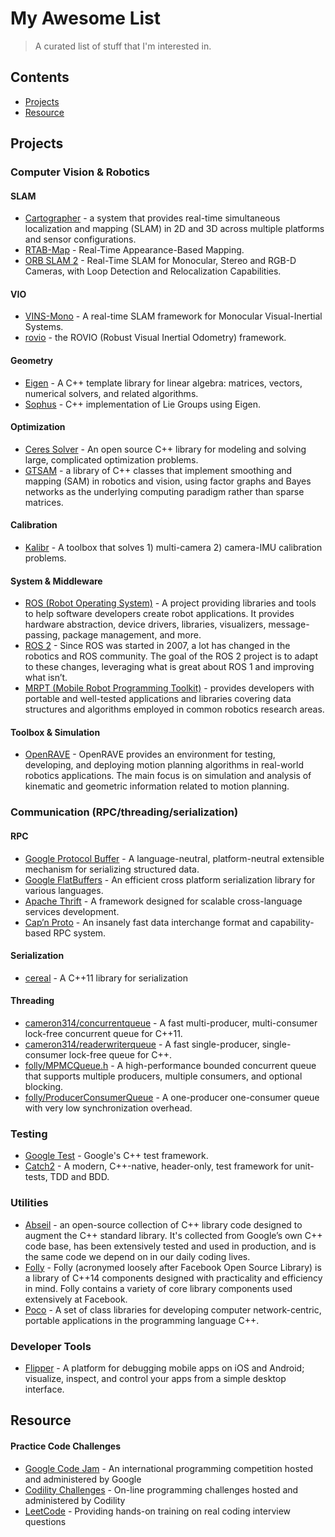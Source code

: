 # My Awesome List

> A curated list of stuff that I'm interested in.

## Contents

- [Projects](#projects)
- [Resource](#resource)

## Projects

### Computer Vision & Robotics

#### SLAM

- [Cartographer](https://github.com/googlecartographer/cartographer) - a system that provides real-time simultaneous localization and mapping (SLAM) in 2D and 3D across multiple platforms and sensor configurations.
- [RTAB-Map](http://introlab.github.io/rtabmap) - Real-Time Appearance-Based Mapping.
- [ORB SLAM 2](https://github.com/raulmur/ORB_SLAM2) - Real-Time SLAM for Monocular, Stereo and RGB-D Cameras, with Loop Detection and Relocalization Capabilities.

#### VIO

- [VINS-Mono](https://github.com/HKUST-Aerial-Robotics/VINS-Mono) - A real-time SLAM framework for Monocular Visual-Inertial Systems.
- [rovio](https://github.com/ethz-asl/rovio) - the ROVIO (Robust Visual Inertial Odometry) framework.

#### Geometry

- [Eigen](http://eigen.tuxfamily.org) - A C++ template library for linear algebra: matrices, vectors, numerical solvers, and related algorithms.
- [Sophus](https://github.com/strasdat/Sophus) - C++ implementation of Lie Groups using Eigen.

#### Optimization

- [Ceres Solver](http://ceres-solver.org) - An open source C++ library for modeling and solving large, complicated optimization problems.
- [GTSAM](https://bitbucket.org/gtborg/gtsam/) - a library of C++ classes that implement smoothing and mapping (SAM) in robotics and vision, using factor graphs and Bayes networks as the underlying computing paradigm rather than sparse matrices.

#### Calibration

- [Kalibr](https://github.com/ethz-asl/kalibr) - A toolbox that solves 1) multi-camera 2) camera-IMU calibration problems.

#### System & Middleware

- [ROS (Robot Operating System)](http://wiki.ros.org/) - A project providing libraries and tools to help software developers create robot applications. It provides hardware abstraction, device drivers, libraries, visualizers, message-passing, package management, and more.
- [ROS 2](https://github.com/ros2/ros2/wiki) - Since ROS was started in 2007, a lot has changed in the robotics and ROS community. The goal of the ROS 2 project is to adapt to these changes, leveraging what is great about ROS 1 and improving what isn’t.
- [MRPT (Mobile Robot Programming Toolkit)](https://www.mrpt.org/) - provides developers with portable and well-tested applications and libraries covering data structures and algorithms employed in common robotics research areas.

#### Toolbox & Simulation

- [OpenRAVE](http://openrave.org/) - OpenRAVE provides an environment for testing, developing, and deploying motion planning algorithms in real-world robotics applications. The main focus is on simulation and analysis of kinematic and geometric information related to motion planning.

### Communication (RPC/threading/serialization)

#### RPC

- [Google Protocol Buffer](https://developers.google.com/protocol-buffers/) - A language-neutral, platform-neutral extensible mechanism for serializing structured data.
- [Google FlatBuffers](http://google.github.io/flatbuffers/) - An efficient cross platform serialization library for various languages.
- [Apache Thrift](http://thrift.apache.org/) - A framework designed for scalable cross-language services development.
- [Cap’n Proto](https://capnproto.org/) - An insanely fast data interchange format and capability-based RPC system.

#### Serialization

- [cereal](http://uscilab.github.io/cereal/) - A C++11 library for serialization

#### Threading

- [cameron314/concurrentqueue](https://github.com/cameron314/concurrentqueue) - A fast multi-producer, multi-consumer lock-free concurrent queue for C++11.
- [cameron314/readerwriterqueue](https://github.com/cameron314/readerwriterqueue) - A fast single-producer, single-consumer lock-free queue for C++.
- [folly/MPMCQueue.h](https://github.com/facebook/folly/blob/master/folly/MPMCQueue.h) - A high-performance bounded concurrent queue that supports multiple producers, multiple consumers, and optional blocking.
- [folly/ProducerConsumerQueue](https://github.com/facebook/folly/blob/master/folly/docs/ProducerConsumerQueue.md) - A one-producer one-consumer queue with very low synchronization overhead.

### Testing

- [Google Test](https://github.com/google/googletest) - Google's C++ test framework.
- [Catch2](https://github.com/catchorg/Catch2) - A modern, C++-native, header-only, test framework for unit-tests, TDD and BDD.

### Utilities

- [Abseil](https://abseil.io) - an open-source collection of C++ library code designed to augment the C++ standard library. It's collected from Google’s own C++ code base, has been extensively tested and used in production, and is the same code we depend on in our daily coding lives.
- [Folly](https://github.com/facebook/folly) - Folly (acronymed loosely after Facebook Open Source Library) is a library of C++14 components designed with practicality and efficiency in mind. Folly contains a variety of core library components used extensively at Facebook.
- [Poco](https://github.com/pocoproject/poco) - A set of class libraries for developing computer network-centric, portable applications in the programming language C++.

### Developer Tools

- [Flipper](https://fbflipper.com/) - A platform for debugging mobile apps on iOS and Android; visualize, inspect, and control your apps from a simple desktop interface.

## Resource

#### Practice Code Challenges

- [Google Code Jam](https://code.google.com/codejam/) - An international programming competition hosted and administered by Google
- [Codility Challenges](https://app.codility.com/programmers/challenges/) - On-line programming challenges hosted and administered by Codility
- [LeetCode](https://leetcode.com/) - Providing hands-on training on real coding interview questions
